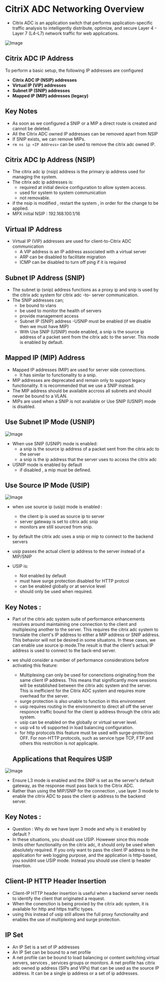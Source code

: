 # CitriX ADC Networking Overview

- Citrix ADC is an application switch that performs application-specific traffic analysis to intelligently distribute, optimize, and secure Layer 4 - Layer 7 (L4–L7) network traffic for web applications.

![Image](/img/basicnetworking1.png)

## Citrix ADC IP Address

To perform a basic setup, the following IP addresses are configured
- **Citrix ADC IP (NSIP) addresses**
- **Virtual IP (VIP) addresses**
- **Subnet IP (SNIP) addresses**
- **Mapped IP (MIP) addresses (legacy)**

## Key Notes

- As soon as we configured a SNIP or a MIP a direct route is created and cannot be deleted.
- All the Citrix ADC owned IP addresses can be removed apart from NSIP
- If SNIP exists, we can remove MIPs. 
- `rm ns ip <IP Address>` can be used to remove the citrix adc owned IP.

## Citrix ADC Ip Address (NSIP)

- The citrix adc ip (nsip) address is the primary ip address used for managing the system.
- The citrix adc ip addresses is:
  - required at initial device configuration to allow system access.
  - used for system to system communication
  - not removable.
- if the nsip is modified , restart the system , in order for the change to be applied.
- MPX initial NSIP : 192.168.100.1/16

## Virtual IP Address

- Virtual IP (VIP) addresses are used for client-to-Citrix ADC communication
  - A VIP address is an IP address associated with a virtual server
  - ARP can be disabled to facilitate migration
  - ICMP can be disabled to turn off ping if it is required 

## Subnet IP Address (SNIP)

- The subnet ip (snip) address functions as a proxy ip and snip is used by the citrix adc system for citrix adc -to- server communication.
- The SNIP addresses can;
  - be bound to vlans
  - be used to monitor the health of servers
  - provide management access
  - Subnet IP (SNIP) address -USNIP must be enabled (if we disable then we must have MIP)
  - With Use SNIP (USNIP) mode enabled, a snip is the source ip address of a packet sent from the citrix adc to the server. This mode is enabled by default.        

## Mapped IP (MIP) Address

- Mapped IP addresses (MIP) are used for server side connections.
  - It has similar to functionality to a snip.
- MIP addresses are deprecated and remain only to support legacy functionality. It is recommended that we use a SNIP instead.
- The MIP address should be available accross all subnets and should never be bound to a VLAN.
- MIPs are used when a SNIP is not available or Use SNIP (USNIP) mode is disabled.

## Use Subnet IP Mode (USNIP)

![Image](/img/usnip.png)

- When use SNIP (USNIP) mode is enabled:
  - a snip is the source ip address of a packet sent from the citrix adc to the server
  - a snip is the ip address that the server uses to access the citrix adc
- USNIP mode is enabled by default
  - if disabled , a mip must be defined.

## Use Source IP Mode (USIP) 

![Image](/img/usip.png)

- when use source ip (usip) mode is enabled :
  - the client ip is used as source ip to server
  - server gateway is set to citrix adc snip
  - monitors are still sourced from snip.

- by default the citrix adc uses a snip or mip to connect to the backend servers
- usip passes the actual client ip address to the server instead of a MIP/SNIP
- USIP is:
  - Not enabled by default
  - must have surge protection disabled for HTTP protcol
  - can be enabled globally or at service level
  - should only be used when required.

## Key Notes :

- Part of the citrix adc system suite of performance enhancements resolves around maintaining one connection to the client and multiplexing another to the server. This requires the citrix adc system to translate the client's IP address to either a MIP address or SNIP address. This behavior will not be desired in some situatons. In these cases, we can enable use source ip mode.The result is that the client's actual IP address is used to connect to the back-end server.
- we shuld consider a number of performance considerations before activating this feature:
  - Multiplexing can only be used for conenctions originating from the same client IP address. This means that significantly more sessions will be established between the citrix adc system and the server. This is inefficient for the Citrix ADC system and requires more overhead for the server.
  - surge protection is also unable to function in this environment
  - usip requires routing in the environment to direct all off the server responce traffic bound for the client ip address through the citrix adc system.
  - usip can be enabled on the globally or virtual server level.
  - usip v4 to v6 supported in load balancing configuration.
  - for http protocols this feature must be used with surge-protection OFF. For non-HTTP protocols, such as service type TCP, FTP and others this restrcition is not applicaple.

  ## Applications that Requires USIP

![Image](/img/usip2.png)

- Ensure L3 mode is enabled and the SNIP is set as the server's default gateway, as the response must pass back to the Citrix ADC.
- Rather than using the MIP/SNIP for the connection , use layer 3 mode to enable the citrix ADC to pass the client ip address to the backend server.

## Key Notes :

- Question : Why do we have layer 3 mode and why is it enabled by default ?
- In these situations, you should use USIP. Howewer since this mode limits other functionality on the citrix adc, it should only be used when absolutely required. If you only want to pass the client IP address to the application for web logging purpose, and the application is http-based, you souldnt use USIP mode. Instead you should use client ip header insertion.

## Client-IP HTTP Header Insertion 

- Client-IP HTTP header insertion is useful when a backend server needs to identify the client that originated a request.
- When the conenction is being proxied by the citrix adc system, it is available for http and https traffic types.
- using this instead of usip still allows the full proxy functionality and enables the use of multiplexing and surge protection.

## IP Set

- An IP Set is a set of IP addresses
- An IP Set can be bound to a net profile
- A net profile can be bound to load balancing or content switching virtual servers, services , services groups or monitors. A net profile has citrix adc owned ip address (SIPs and VIPs) that can be used as the source IP address. It can be a single ip address or a set of ip addresses.